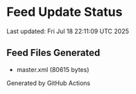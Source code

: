 # Feed Update Status
Last updated: Fri Jul 18 22:11:09 UTC 2025

## Feed Files Generated
- master.xml (80615 bytes)

Generated by GitHub Actions
